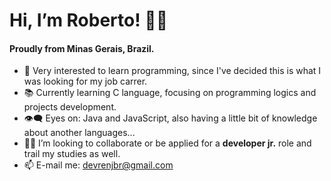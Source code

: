 # Hi, I’m Roberto! 🙋‍♂️ 
#### Proudly from Minas Gerais, Brazil.
- :eyes: Very interested to learn programming, since I've decided this is what I was looking for my job carrer.
- :books: Currently learning C language, focusing on programming logics and projects development.
- :eye_speech_bubble: Eyes on: Java and JavaScript, also having a little bit of knowledge about another languages...
- :man_technologist: I’m looking to collaborate or be applied for a **developer jr.** role and trail my studies as well.
- :mailbox: E-mail me: <devrenjbr@gmail.com>
